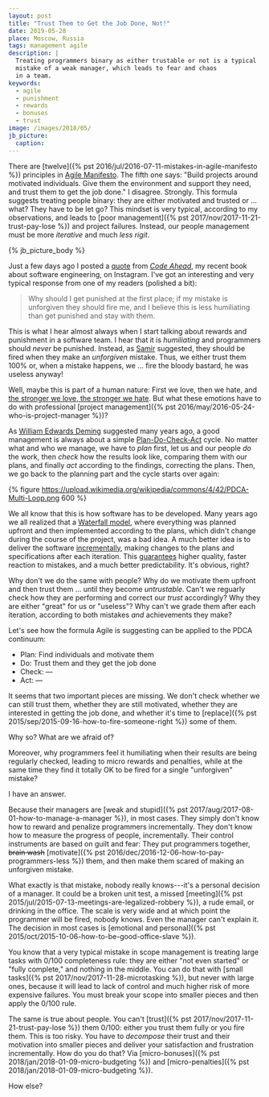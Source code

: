 ```yaml
---
layout: post
title: "Trust Them to Get the Job Done, Not!"
date: 2019-05-28
place: Moscow, Russia
tags: management agile
description: |
  Treating programmers binary as either trustable or not is a typical
  mistake of a weak manager, which leads to fear and chaos
  in a team.
keywords:
  - agile
  - punishment
  - rewards
  - bonuses
  - trust
image: /images/2018/05/
jb_picture:
  caption:
---
```


There are [twelve]({% pst 2016/jul/2016-07-11-mistakes-in-agile-manifesto %})
principles in [Agile Manifesto](http://agilemanifesto.org/principles.html).
The fifth one says: "Build projects around motivated individuals.
Give them the environment and support they need,
and trust them to get the job done."
I disagree. Strongly. This formula suggests treating people binary: they
are either motivated and trusted or ... what? They have to be let go?
This mindset is very typical, according to my observations, and leads
to [poor management]({% pst 2017/nov/2017-11-21-trust-pay-lose %}) and project failures.
Instead, our people management must be more _iterative_ and much _less rigit_.

<!--more-->

{% jb_picture_body %}

Just a few days ago I posted a [quote](https://www.instagram.com/p/Bx6gJAngsT5/) from
[_Code Ahead_](/code-ahead.html), my recent book about
software engineering, on Instagram. I've got an interesting and very typical
response from one of my readers (polished a bit):

> Why should I get punished at the first place;
  if my mistake is unforgiven they should fire me, and I believe this
  is less humiliating than get punished and stay with them.

This is what I hear almost always when I start talking about rewards and
punishment in a software team. I hear that it is _humiliating_ and
programmers should _never_ be punished. Instead, as [Samir](https://www.instagram.com/samir.bouazza.2017/)
suggested, they should be fired when they make
an _unforgiven_ mistake. Thus, we either trust them 100% or, when a mistake
happens, we ... fire the bloody bastard, he was useless anyway!

Well, maybe this is part of a human nature: First we love, then we hate, and
[the stronger we love, the stronger we hate](https://drhurd.com/2018/04/29/stronger-love-stronger-hate/).
But what these emotions have to do with professional
[project management]({% pst 2016/may/2016-05-24-who-is-project-manager %})?

As [William Edwards Deming](https://en.wikipedia.org/wiki/W._Edwards_Deming)
suggested many years ago, a good management is always about a simple
[Plan-Do-Check-Act](https://en.wikipedia.org/wiki/PDCA) cycle.
No matter what and who we manage, we have to _plan_ first,
let us and our people _do_ the work, then _check_ how the results look like, comparing
them with our plans, and finally _act_ according to the findings, correcting
the plans. Then, we go back to the planning part and the cycle starts
over again:

{% figure https://upload.wikimedia.org/wikipedia/commons/4/42/PDCA-Multi-Loop.png 600 %}

We all know that this is how software has to be developed. Many years ago
we all realized that a [Waterfall model](https://en.wikipedia.org/wiki/Waterfall_model),
where everything was planned upfront
and then implemented according to the plans, which didn't change during the
course of the project, was a bad idea. A much better idea is to deliver
the software [incrementally](https://en.wikipedia.org/wiki/Incremental_build_model),
making changes to the plans and specifications
after each iteration. This [guarantees](https://en.wikipedia.org/wiki/Iterative_and_incremental_development)
higher quality, faster reaction to mistakes,
and a much better predictability. It's obvious, right?

Why don't we do the same with people? Why do we motivate them upfront
and then trust them ... until they become _untrustable_. Can't we reguarly check
how they are performing and correct our _trust_ accordingly? Why they are
either "great" for us or "useless"? Why can't we grade them after each
iteration, according to both mistakes _and_ achievements they make?

Let's see how the formula Agile is suggesting can be applied to the
PDCA continuum:

  * Plan: Find individuals and motivate them
  * Do: Trust them and they get the job done
  * Check: &mdash;
  * Act: &mdash;

It seems that two important pieces are missing. We don't check whether
we can still trust them, whether they are still motivated, whether they are
interested in getting the job done, and whether it's time to
[replace]({% pst 2015/sep/2015-09-16-how-to-fire-someone-right %})
some of them.

Why so? What are we afraid of?

Moreover, why programmers feel it humiliating when their results are being
regularly checked, leading to micro rewards and penalties, while at the same
time they find it totally OK to be fired for a single "unforgiven" mistake?

I have an answer.

Because their managers are [weak and stupid]({% pst 2017/aug/2017-08-01-how-to-manage-a-manager %}),
in most cases. They simply
don't know how to reward and penalize programmers incrementally. They don't
know how to measure the progress of people, incrementally. Their control instruments
are based on guilt and fear: They put programmers together,
<del>brain wash</del> [motivate]({% pst 2016/dec/2016-12-06-how-to-pay-programmers-less %})
them, and then make them scared of making an unforgiven mistake.

What exactly is that mistake, nobody really knows---it's
a personal decision of a manager. It could be a broken unit test,
a missed [meeting]({% pst 2015/jul/2015-07-13-meetings-are-legalized-robbery %}),
a rude email, or drinking in the office. The scale is
very wide and at which point the programmer will be fired, nobody
knows. Even the manager can't explain it. The decision in most cases is
[emotional and personal]({% pst 2015/oct/2015-10-06-how-to-be-good-office-slave %}).

You know that a very typical mistake in scope management is treating
large tasks with 0/100 completeness rule: they are either "not even started"
or "fully complete," and nothing in the middle. You can do that with
[small tasks]({% pst 2017/nov/2017-11-28-microtasking %}),
but never with large ones, because it will lead to lack of control
and much higher risk of more expensive failures. You must break your scope
into smaller pieces and then apply the 0/100 rule.

The same is true about people. You can't [trust]({% pst 2017/nov/2017-11-21-trust-pay-lose %})
them 0/100: either you trust
them fully or you fire them. This is too risky. You have to _decompose_
their trust and their motivation into smaller pieces and deliver your
satisfaction and frustration incrementally. How do you do that? Via
[micro-bonuses]({% pst 2018/jan/2018-01-09-micro-budgeting %}) and
[micro-penalties]({% pst 2018/jan/2018-01-09-micro-budgeting %}).

How else?

